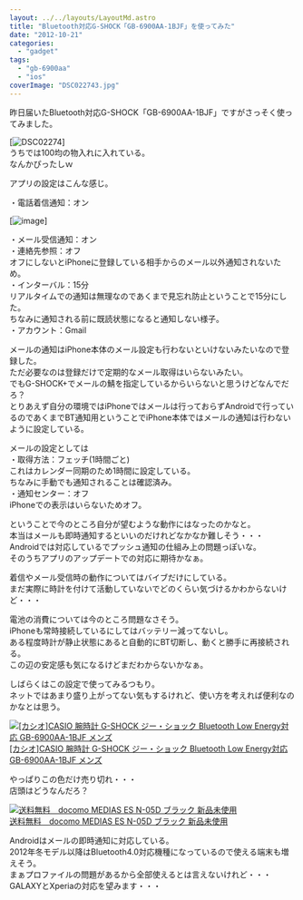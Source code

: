 ```yaml
---
layout: ../../layouts/LayoutMd.astro
title: "Bluetooth対応G-SHOCK「GB-6900AA-1BJF」を使ってみた"
date: "2012-10-21"
categories: 
  - "gadget"
tags: 
  - "gb-6900aa"
  - "ios"
coverImage: "DSC022743.jpg"
---
```


昨日届いたBluetooth対応G-SHOCK「GB-6900AA-1BJF」ですがさっそく使ってみました。

[![DSC02274](/archive/images/DSC02274_thumb1.jpg "DSC02274")]  
うちでは100均の物入れに入れている。  
なんかぴったしｗ

アプリの設定はこんな感じ。

・電話着信通知：オン

[![image](/archive/images/image_thumb19.png "image")]

・メール受信通知：オン  
・連絡先参照：オフ  
オフにしないとiPhoneに登録している相手からのメール以外通知されないため。  
・インターバル：15分  
リアルタイムでの通知は無理なのであくまで見忘れ防止ということで15分にした。  
ちなみに通知される前に既読状態になると通知しない様子。  
・アカウント：Gmail

メールの通知はiPhone本体のメール設定も行わないといけないみたいなので登録した。  
ただ必要なのは登録だけで定期的なメール取得はいらないみたい。  
でもG-SHOCK+でメールの鯖を指定しているからいらないと思うけどなんでだろ？  
とりあえず自分の環境ではiPhoneではメールは行っておらずAndroidで行っているのであくまでBT通知用ということでiPhone本体ではメールの通知は行わないように設定している。

メールの設定としては  
・取得方法：フェッチ(1時間ごと)  
これはカレンダー同期のため1時間に設定している。  
ちなみに手動でも通知されることは確認済み。  
・通知センター：オフ  
iPhoneでの表示はいらないためオフ。

ということで今のところ自分が望むような動作にはなったのかなと。  
本当はメールも即時通知するといいのだけれどなかなか難しそう・・・  
Androidでは対応しているでプッシュ通知の仕組み上の問題っぽいな。  
そのうちアプリのアップデートでの対応に期待かなぁ。

着信やメール受信時の動作についてはバイブだけにしている。  
まだ実際に時計を付けて活動していないでどのくらい気づけるかわからないけど・・・

電池の消費については今のところ問題なさそう。  
iPhoneも常時接続しているにしてはバッテリー減ってないし。  
ある程度時計が静止状態にあると自動的にBT切断し、動くと勝手に再接続される。  
この辺の安定感も気になるけどまだわからないかなぁ。

しばらくはこの設定で使ってみるつもり。  
ネットではあまり盛り上がってない気もするけれど、使い方を考えれば便利なのかなとは思う。

[![[カシオ]CASIO 腕時計 G-SHOCK ジー・ショック Bluetooth Low Energy対応   GB-6900AA-1BJF メンズ](/archive/images/41z3vvsyxhL._SL160_.jpg)  
\[カシオ\]CASIO 腕時計 G-SHOCK ジー・ショック Bluetooth Low Energy対応 GB-6900AA-1BJF メンズ](https://www.amazon.co.jp/exec/obidos/ASIN/B009ELZ92A/mizuka123-22/ref=nosim)

やっぱりこの色だけ売り切れ・・・  
店頭はどうなんだろ？

[![送料無料　docomo MEDIAS ES N-05D ブラック 新品未使用](/archive/images/51lK6hgZYNL._SL160_.jpg)  
送料無料　docomo MEDIAS ES N-05D ブラック 新品未使用  
](https://www.amazon.co.jp/exec/obidos/ASIN/B007RONLOE/mizuka123-22/ref=nosim)

Androidはメールの即時通知に対応している。  
2012年冬モデル以降はBluetooth4.0対応機種になっているので使える端末も増えそう。  
まぁプロファイルの問題があるから全部使えるとは言えないけれど・・・  
GALAXYとXperiaの対応を望みます・・・
